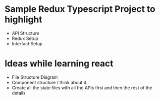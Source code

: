 # Sample Redux Typescript Project to highlight

- API Structure
- Redux Setup
- Interfact Setup

# Ideas while learning react

- File Structure Diagram
- Component structure / think about it.
- Create all the state files with all the APIs first and then the rest of the details
